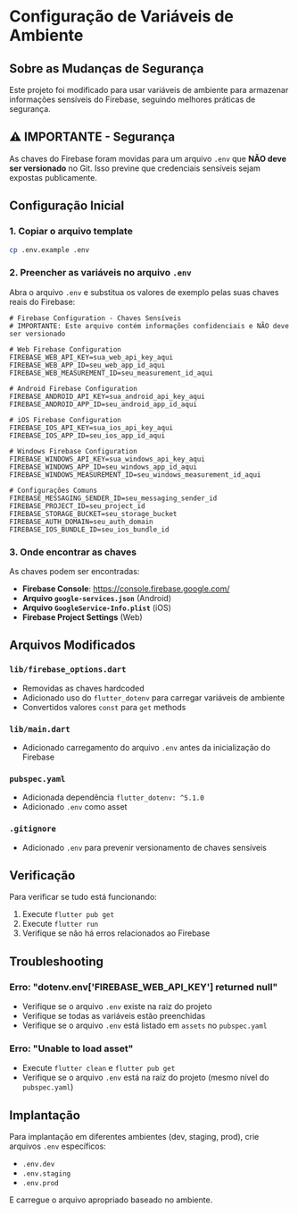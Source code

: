 # Configuração de Variáveis de Ambiente

## Sobre as Mudanças de Segurança

Este projeto foi modificado para usar variáveis de ambiente para armazenar informações sensíveis do Firebase, seguindo melhores práticas de segurança.

## ⚠️ IMPORTANTE - Segurança

As chaves do Firebase foram movidas para um arquivo `.env` que **NÃO deve ser versionado** no Git. Isso previne que credenciais sensíveis sejam expostas publicamente.

## Configuração Inicial

### 1. Copiar o arquivo template
```bash
cp .env.example .env
```

### 2. Preencher as variáveis no arquivo `.env`

Abra o arquivo `.env` e substitua os valores de exemplo pelas suas chaves reais do Firebase:

```env
# Firebase Configuration - Chaves Sensíveis
# IMPORTANTE: Este arquivo contém informações confidenciais e NÃO deve ser versionado

# Web Firebase Configuration
FIREBASE_WEB_API_KEY=sua_web_api_key_aqui
FIREBASE_WEB_APP_ID=seu_web_app_id_aqui
FIREBASE_WEB_MEASUREMENT_ID=seu_measurement_id_aqui

# Android Firebase Configuration  
FIREBASE_ANDROID_API_KEY=sua_android_api_key_aqui
FIREBASE_ANDROID_APP_ID=seu_android_app_id_aqui

# iOS Firebase Configuration
FIREBASE_IOS_API_KEY=sua_ios_api_key_aqui
FIREBASE_IOS_APP_ID=seu_ios_app_id_aqui

# Windows Firebase Configuration
FIREBASE_WINDOWS_API_KEY=sua_windows_api_key_aqui
FIREBASE_WINDOWS_APP_ID=seu_windows_app_id_aqui
FIREBASE_WINDOWS_MEASUREMENT_ID=seu_windows_measurement_id_aqui

# Configurações Comuns
FIREBASE_MESSAGING_SENDER_ID=seu_messaging_sender_id
FIREBASE_PROJECT_ID=seu_project_id
FIREBASE_STORAGE_BUCKET=seu_storage_bucket
FIREBASE_AUTH_DOMAIN=seu_auth_domain
FIREBASE_IOS_BUNDLE_ID=seu_ios_bundle_id
```

### 3. Onde encontrar as chaves

As chaves podem ser encontradas:
- **Firebase Console**: https://console.firebase.google.com/
- **Arquivo `google-services.json`** (Android)
- **Arquivo `GoogleService-Info.plist`** (iOS)
- **Firebase Project Settings** (Web)

## Arquivos Modificados

### `lib/firebase_options.dart`
- Removidas as chaves hardcoded
- Adicionado uso do `flutter_dotenv` para carregar variáveis de ambiente
- Convertidos valores `const` para `get` methods

### `lib/main.dart`
- Adicionado carregamento do arquivo `.env` antes da inicialização do Firebase

### `pubspec.yaml`
- Adicionada dependência `flutter_dotenv: ^5.1.0`
- Adicionado `.env` como asset

### `.gitignore`
- Adicionado `.env` para prevenir versionamento de chaves sensíveis

## Verificação

Para verificar se tudo está funcionando:

1. Execute `flutter pub get`
2. Execute `flutter run`
3. Verifique se não há erros relacionados ao Firebase

## Troubleshooting

### Erro: "dotenv.env['FIREBASE_WEB_API_KEY'] returned null"
- Verifique se o arquivo `.env` existe na raiz do projeto
- Verifique se todas as variáveis estão preenchidas
- Verifique se o arquivo `.env` está listado em `assets` no `pubspec.yaml`

### Erro: "Unable to load asset"
- Execute `flutter clean` e `flutter pub get`
- Verifique se o arquivo `.env` está na raiz do projeto (mesmo nível do `pubspec.yaml`)

## Implantação

Para implantação em diferentes ambientes (dev, staging, prod), crie arquivos `.env` específicos:
- `.env.dev`
- `.env.staging` 
- `.env.prod`

E carregue o arquivo apropriado baseado no ambiente. 